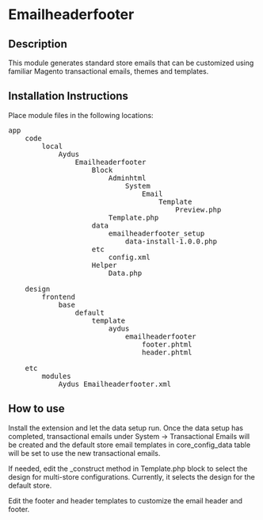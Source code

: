 Emailheaderfooter
=======================

Description
-----------
This module generates standard store emails that can be customized using familiar 
Magento transactional emails, themes and templates.


Installation Instructions
-------------------------
Place module files in the following locations:

<pre>app
	code
		local
			Aydus
				Emailheaderfooter
					Block
						Adminhtml
							System
								Email
									Template
										Preview.php
						Template.php
					data
						emailheaderfooter_setup
							data-install-1.0.0.php
					etc
						config.xml
					Helper
						Data.php
						
	design
		frontend
			base
				default
					template
						aydus
							emailheaderfooter
								footer.phtml
								header.phtml
							
	etc
		modules
			Aydus_Emailheaderfooter.xml
</pre>	

How to use
-------------------------
Install the extension and let the data setup run. Once the data setup has completed, 
transactional emails under System -> Transactional Emails will be created and the 
default store email templates in core_config_data table will be set to use the new 
transactional emails. 

If needed, edit the _construct method in Template.php block to select the design for 
multi-store configurations. Currently, it selects the design for the default store.

Edit the footer and header templates to customize the email header and footer.
